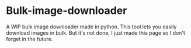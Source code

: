 # Bulk-image-downloader
A WIP bulk image downloader made in python.
This tool lets you easily download images in bulk. But it's not done, I just made this page so I don't forget in the future.
